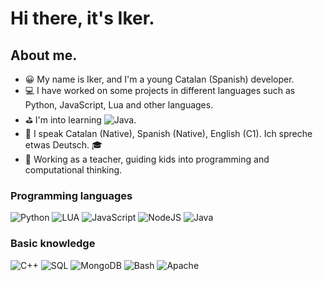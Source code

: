 # Hi there, it's Iker.

## About me.

- 😀 My name is Iker, and I'm a young Catalan (Spanish) developer.
- 💻 I have worked on some projects in different languages such as Python, JavaScript, Lua and other languages.
- ⛳ I'm into learning ![Java](https://img.shields.io/badge/-Java-000?&logo=java).
- 💬 I speak Catalan (Native), Spanish (Native), English (C1). Ich spreche etwas Deutsch. 🎓
- 📕 Working as a teacher, guiding kids into programming and computational thinking.

### Programming languages
![Python](https://img.shields.io/badge/-Python-000?&logo=Python)
![LUA](https://img.shields.io/badge/-Lua-000?&logo=LUA)
![JavaScript](https://img.shields.io/badge/-JavaScript-000?&logo=JavaScript)
![NodeJS](https://img.shields.io/badge/-NodeJS-000?&logo=node.js)
![Java](https://img.shields.io/badge/-Java-000?&logo=java)

### Basic knowledge
![C++](https://img.shields.io/badge/-C++-000?&logo=cplusplus)
![SQL](https://img.shields.io/badge/-SQL-000?&logo=mysql)
![MongoDB](https://img.shields.io/badge/-MongoDB-000?&logo=mongodb)
![Bash](https://img.shields.io/badge/-Bash-000?&logo=gnu-bash)
![Apache](https://img.shields.io/badge/-Apache-000?&logo=apache)
